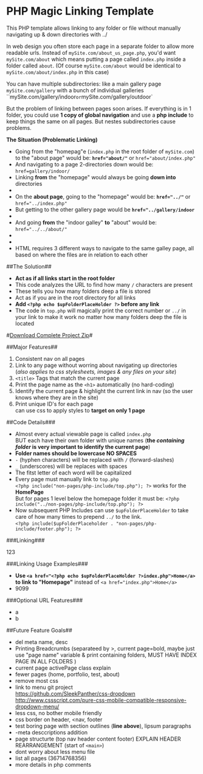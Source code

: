 # PHP Magic Linking Template

This PHP template allows linking to any folder or file without manually navigating up &amp; down directories with   ../

In web design you often  store each page in a separate folder to allow more readable urls. Instead of `mySite.com/about_us_page.php`, you'd want `mySite.com/about` which means putting a page called `index.php` inside a folder called `about`. (Of course `mySite.com/about` would be identical to `mySite.com/about/index.php` in this case)

You can have multiple subdirectories: like a main gallery page `mySite.com/gallery` with a bunch of individual galleries ``mySite.com/gallery/indoor` or `mySite.com/gallery/outdoor`

But the problem of linking between pages soon arises. If everything is in 1 folder, you could use **1 copy of global navigation** and use a **php include** to keep things the same on all pages. But nestes subdirectories cause problems.

**The Situation (Problematic Linking)**
 - Going from the "homepag"e (`index.php` in the root folder of `mySite.com`) to the "about page" would be: **`href="about/"`** or `href="about/index.php"`
 - And navigating to a page 2-directories down would be: `href=gallery/indoor/`
 - Linking **from** the "homepage" would always be going **down into** directories
 - &nbsp;
 - On the **about page**, going to the "homepage" would be: **`href="../"`** or `href="../index.php"`
 - But getting to the other gallery page would be **`href="../gallery/indoor`**
 - &nbsp;
 - And going **from** the "indoor galley" **to** "about" would be: `href="../../about/"`
 - &nbsp;
 - &nbsp;
 - HTML requires 3 different ways to navigate to the same galley page, all based on where the files are in relation to each other

##The Solution##
- **Act as if all links start in the root folder**
- This code analyzes the URL to find how many `/` characters are present
- These tells you how many folders deep a file is stored
- Act as if you are in the root directory for all links
- **Add `<?php echo $upFolderPlaceHolder ?>` before any link**
- The code in `top.php` will magically print the correct number or `../` in your link to make it work no matter how many folders deep the file is located

#[Download Complete Project Zip](https://github.com/SleekPanther/php-magic-linking/archive/master.zip)#

##Major Features##

1. Consistent nav on all pages
2. Link to any page without worring about navigating up directories <br>
(*also applies to css stylesheets, images & any files on your site*)
3. `<title>` Tags that match the current page
4. Print the page name as the `<h1>` automatically (no hard-coding)
5. Identify the current page & highlight the current link in nav (so the user knows where they are in the site)
6. Print unique ID's for each page <br>
can use css to apply styles to **target on only 1 page**

##Code Details###

- Almost every actual viewable page is called `index.php` <br>
BUT each have their own folder with unique names (**the *containing folder* is very important to identify the current page**)
- **Folder names should be lowercase NO SPACES**
- `-` (hyphen characters) will be replaced with `/` (forward-slashes)
- `_` (underscores) will be replaces with spaces
- The fitst letter of each word will be capitalized
- Every page must manually link to `top.php` <br>
`<?php include("non-pages/php-include/top.php"); ?>` works for the **HomePage** <br>
But for pages 1 level below the homepage folder it must be: `<?php include("../non-pages/php-include/top.php"); ?>`
- Now subsequent PHP Includes can use `$upFolderPlaceHolder` to take care of how many times to prepend `../` to the link. <br>
`<?php include($upFolderPlaceholder . "non-pages/php-include/footer.php"); ?>`

###Linking###

123

###Linking Usage Examples###

- **Use `<a href="<?php echo $upFolderPlaceHolder ?>index.php">Home</a>` to link to "Homepage"** instead of `<a href="index.php">Home</a>`
- 9099

###Optional URL Features###

- a
- b


##Future Feature Goals##

- del meta name, desc
- Printing Breadcrumbs (separateed by >, current page=bold, maybe just use "page name" variable & print containing folders, MUST HAVE INDEX PAGE IN ALL FOLDERS )
- current page activePage class explain
- fewer pages (home, portfolio, test, about)
- remove most css
- link to menu git project <br>
https://github.com/SleekPanther/css-dropdown    http://www.cssscript.com/pure-css-mobile-compatible-responsive-dropdown-menu/ 
- less css, no bother mobile friendly
- css border on header, <nav, footer
- test boring page with section outlines (**line above**), lipsum paragraphs 
- -meta desccriptions addition
- page structurte (top nav header content footer) EXPLAIN HEADER REARRANGEMENT (start of `<main>`)
- dont worry about less menu file
- list all pages (36714768356)
- more details in php comments
